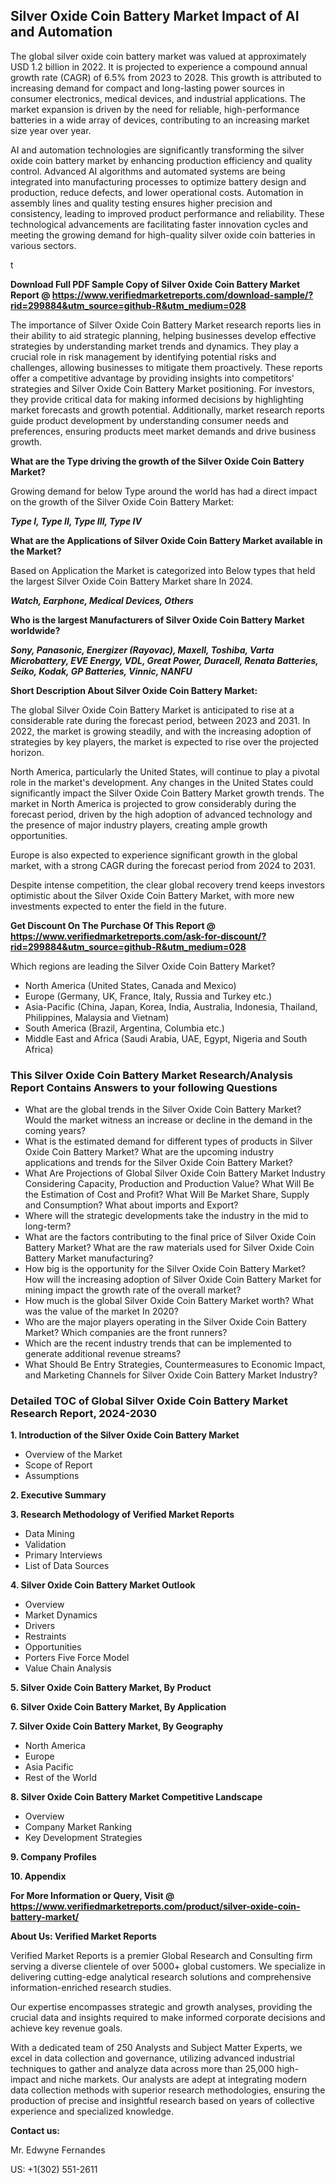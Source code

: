 <h2>Silver Oxide Coin Battery Market Impact of AI and Automation</h2><p>The global silver oxide coin battery market was valued at approximately USD 1.2 billion in 2022. It is projected to experience a compound annual growth rate (CAGR) of 6.5% from 2023 to 2028. This growth is attributed to increasing demand for compact and long-lasting power sources in consumer electronics, medical devices, and industrial applications. The market expansion is driven by the need for reliable, high-performance batteries in a wide array of devices, contributing to an increasing market size year over year.</p><p>AI and automation technologies are significantly transforming the silver oxide coin battery market by enhancing production efficiency and quality control. Advanced AI algorithms and automated systems are being integrated into manufacturing processes to optimize battery design and production, reduce defects, and lower operational costs. Automation in assembly lines and quality testing ensures higher precision and consistency, leading to improved product performance and reliability. These technological advancements are facilitating faster innovation cycles and meeting the growing demand for high-quality silver oxide coin batteries in various sectors.</p>t</p><p id="" class=""><strong>Download Full PDF Sample Copy of Silver Oxide Coin Battery Market Report @ <a href="https://www.verifiedmarketreports.com/download-sample/?rid=299884&utm_source=github-R&utm_medium=028" target="_blank">https://www.verifiedmarketreports.com/download-sample/?rid=299884&utm_source=github-R&utm_medium=028</a></strong></p><p>The importance of&nbsp;Silver Oxide Coin Battery Market research reports lies in their ability to aid strategic planning, helping businesses develop effective strategies by understanding market trends and dynamics. They play a crucial role in risk management by identifying potential risks and challenges, allowing businesses to mitigate them proactively. These reports offer a competitive advantage by providing insights into competitors' strategies and Silver Oxide Coin Battery Market positioning. For investors, they provide critical data for making informed decisions by highlighting market forecasts and growth potential. Additionally, market research reports guide product development by understanding consumer needs and preferences, ensuring products meet market demands and drive business growth.</p><p><strong>What are the&nbsp;Type driving the growth of the Silver Oxide Coin Battery Market?</strong></p><p id="" class="">Growing demand for below Type around the world has had a direct impact on the growth of the Silver Oxide Coin Battery Market:</p><em><strong>Type I, Type II, Type III, Type IV</strong></em></p><strong>What are the&nbsp;Applications&nbsp;of Silver Oxide Coin Battery Market available in the Market?</strong></p><p id="" class="">Based on Application the Market is categorized into Below types that held the largest Silver Oxide Coin Battery Market share In 2024.</p><em><strong>Watch, Earphone, Medical Devices, Others</strong></em></p><strong>Who is the largest Manufacturers of Silver Oxide Coin Battery Market worldwide?</strong></p><p><em><strong>Sony, Panasonic, Energizer (Rayovac), Maxell, Toshiba, Varta Microbattery, EVE Energy, VDL, Great Power, Duracell, Renata Batteries, Seiko, Kodak, GP Batteries, Vinnic, NANFU</strong></em></p><p id="" class=""><strong>Short Description About Silver Oxide Coin Battery Market:</strong></p><p>The global Silver Oxide Coin Battery Market is anticipated to rise at a considerable rate during the forecast period, between 2023 and 2031. In 2022, the market is growing steadily, and with the increasing adoption of strategies by key players, the market is expected to rise over the projected horizon.</p><p>North America, particularly the United States, will continue to play a pivotal role in the market's development. Any changes in the United States could significantly impact the Silver Oxide Coin Battery Market growth trends. The market in North America is projected to grow considerably during the forecast period, driven by the high adoption of advanced technology and the presence of major industry players, creating ample growth opportunities.</p><p>Europe is also expected to experience significant growth in the global market, with a strong CAGR during the forecast period from 2024 to 2031.</p><p>Despite intense competition, the clear global recovery trend keeps investors optimistic about the Silver Oxide Coin Battery Market, with more new investments expected to enter the field in the future.</p><p id="" class=""><strong>Get Discount On The Purchase Of This Report @ <a href="https://www.verifiedmarketreports.com/ask-for-discount/?rid=299884&utm_source=github-R&utm_medium=028" target="_blank">https://www.verifiedmarketreports.com/ask-for-discount/?rid=299884&utm_source=github-R&utm_medium=028</a></strong></p>Which regions are leading the Silver Oxide Coin Battery Market?</p><ul><li>North America (United States, Canada and Mexico)</li><li>Europe (Germany, UK, France, Italy, Russia and Turkey etc.)</li><li>Asia-Pacific (China, Japan, Korea, India, Australia, Indonesia, Thailand, Philippines, Malaysia and Vietnam)</li><li>South America (Brazil, Argentina, Columbia etc.)</li><li>Middle East and Africa (Saudi Arabia, UAE, Egypt, Nigeria and South Africa)</li></ul><h3 id="" class="">This Silver Oxide Coin Battery Market Research/Analysis Report Contains Answers to your following Questions</h3><ul><li>What are the global trends in the Silver Oxide Coin Battery Market? Would the market witness an increase or decline in the demand in the coming years?</li><li>What is the estimated demand for different types of products in Silver Oxide Coin Battery Market? What are the upcoming industry applications and trends for the Silver Oxide Coin Battery Market?</li><li>What Are Projections of Global Silver Oxide Coin Battery Market Industry Considering Capacity, Production and Production Value? What Will Be the Estimation of Cost and Profit? What Will Be Market Share, Supply and Consumption? What about imports and Export?</li><li>Where will the strategic developments take the industry in the mid to long-term?</li><li>What are the factors contributing to the final price of Silver Oxide Coin Battery Market? What are the raw materials used for Silver Oxide Coin Battery Market manufacturing?</li><li>How big is the opportunity for the Silver Oxide Coin Battery Market? How will the increasing adoption of Silver Oxide Coin Battery Market for mining impact the growth rate of the overall market?</li><li>How much is the global Silver Oxide Coin Battery Market worth? What was the value of the market In 2020?</li><li>Who are the major players operating in the Silver Oxide Coin Battery Market? Which companies are the front runners?</li><li>Which are the recent industry trends that can be implemented to generate additional revenue streams?</li><li>What Should Be Entry Strategies, Countermeasures to Economic Impact, and Marketing Channels for Silver Oxide Coin Battery Market Industry?</li></ul><h3 id="" class="">Detailed TOC of Global Silver Oxide Coin Battery Market Research Report, 2024-2030</h3><p id="" class=""><strong>1. Introduction of the Silver Oxide Coin Battery Market</strong></p><ul><li>Overview of the Market</li><li>Scope of Report</li><li>Assumptions</li></ul><p id="" class=""><strong>2. Executive Summary</strong></p><p id="" class=""><strong>3. Research Methodology of Verified Market Reports</strong></p><ul><li>Data Mining</li><li>Validation</li><li>Primary Interviews</li><li>List of Data Sources</li></ul><p id="" class=""><strong>4. Silver Oxide Coin Battery Market Outlook</strong></p><ul><li>Overview</li><li>Market Dynamics</li><li>Drivers</li><li>Restraints</li><li>Opportunities</li><li>Porters Five Force Model</li><li>Value Chain Analysis</li></ul><p id="" class=""><strong>5. Silver Oxide Coin Battery Market, By Product</strong></p><p id="" class=""><strong>6. Silver Oxide Coin Battery Market, By Application</strong></p><p id="" class=""><strong>7. Silver Oxide Coin Battery Market, By Geography</strong></p><ul><li>North America</li><li>Europe</li><li>Asia Pacific</li><li>Rest of the World</li></ul><p id="" class=""><strong>8. Silver Oxide Coin Battery Market Competitive Landscape</strong></p><ul><li>Overview</li><li>Company Market Ranking</li><li>Key Development Strategies</li></ul><p id="" class=""><strong>9. Company Profiles</strong></p><p id="" class=""><strong>10. Appendix</strong></p><p id="" class=""><strong>For More Information or Query, Visit @ <a href="https://www.verifiedmarketreports.com/product/silver-oxide-coin-battery-market/" target="_blank">https://www.verifiedmarketreports.com/product/silver-oxide-coin-battery-market/</a></strong></p><p id="" class=""><strong>About Us: Verified Market Reports</strong></p><p id="" class="">Verified Market Reports is a premier Global Research and Consulting firm serving a diverse clientele of over 5000+ global customers. We specialize in delivering cutting-edge analytical research solutions and comprehensive information-enriched research studies.</p><p id="" class="">Our expertise encompasses strategic and growth analyses, providing the crucial data and insights required to make informed corporate decisions and achieve key revenue goals.</p><p id="" class="">With a dedicated team of 250 Analysts and Subject Matter Experts, we excel in data collection and governance, utilizing advanced industrial techniques to gather and analyze data across more than 25,000 high-impact and niche markets. Our analysts are adept at integrating modern data collection methods with superior research methodologies, ensuring the production of precise and insightful research based on years of collective experience and specialized knowledge.</p><p id="" class=""><strong>Contact us:</strong></p><p id="" class="">Mr. Edwyne Fernandes</p><p id="" class="">US: +1(302) 551-2611</p>